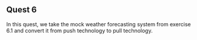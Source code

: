 ## Quest 6

In this quest, we take the mock weather forecasting system from exercise 6.1 and convert it from push technology to pull technology.